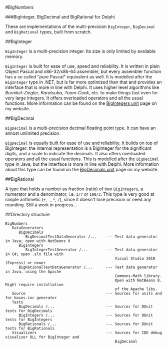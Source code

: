 #BigNumbers

###BigInteger, BigDecimal and BigRational for Delphi

These are implementations of the multi-precision `BigInteger`, `BigDecimal` and `BigRational` types, built from scratch.

##BigInteger

`BigInteger` is a multi-precision integer. Its size is only limited by available memory.

`BigInteger` is built for ease of use, speed and reliability. It is written in plain Object Pascal and x86-32/x86-64 assembler, but every assembler function has a so called "pure Pascal" equivalent as well. It is modelled after the `BigInteger` type in .NET, but is far more optimized than that and provides an interface that is more in line with Delphi. It uses higher level algorithms like *Burnikel-Ziegler*, *Karatsuba*, *Toom-Cook*, etc. to make things fast even for very large integers. It offers overloaded operators and all the usual functions. More information can be found on the [BigIntegers unit](http://www.rvelthuis.de/programs/bigintegers.html) page on my website.

##BigDecimal

`BigDecimal` is a multi-precision decimal floating point type. It can have an almost unlimited precision.

`BigDecimal` is equally built for ease of use and reliability. It builds on top of BigInteger: the internal representation is a BigInteger for the significant digits, and a scale to indicate the decimals. It also offers overloaded operators and all the usual functions. This is modelled after the `BigDecimal` type in Java, but the interface is more in line with Delphi. More information about this type can be found on the [BigDecimals unit](http://www.rvelthuis.de/programs/bigdecimals.html) page on my website.

##BigRational

A type that holds a number as fraction (ratio) of two `BigIntegers`, a numerator and a denominator, i.e. `1/7` or `100/3`. 
This type is very good at simple arithmetic (`+`, `-`, `*`, `/`), since it doesn't lose precision or need any rounding. Still a work in progress...

##Directory structure

```
BigNumbers
   DataGenerators
      BigDecimals
         BigDecimalTestDataGenerator /...    --- Test data generator in Java; open with NetBeans 8
      BigIntegers
         BigIntegerTestGenerator /...        --- Test data generator in C#; open .sln file with 
                                                 Visual Studio 2010 (Express) or newer
      BigRationalTestDataGenerator /...      --- Test data generator in Java, using the Apache 
                                                 Commons-Math library.
                                                 Open with NetBeans 8. Might require installation 
                                                 of the Apache libs.
   Source                                    --- Sources for units and for bases.inc generator
   Tests
      BigDecimals /...                       --- Sources for DUnit tests for BigDecimals
      BigIntegers /...                       --- Sources for DUnit tests for BigIntegers
      BigRationals /...                      --- Sources for DUnit tests for BigRationals
   Visualizers                               --- Sources for IDE debug visualizer DLL for BigInteger and 
                                                 BigDecimal   
```


